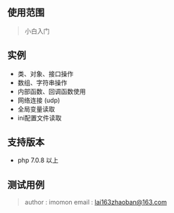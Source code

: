 ## 使用范围
> 小白入门

## 实例

* 类、对象、接口操作
* 数组、字符串操作
* 内部函数、回调函数使用
* 网络连接 (udp)
* 全局变量读取
* ini配置文件读取


## 支持版本
* php 7.0.8 以上

## 测试用例
> author : imomon
> email : lai163zhaoban@163.com